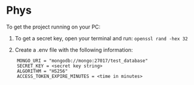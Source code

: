 # Phys

To get the project running on your PC:

1. To get a secret key, open your terminal and run:
   `openssl rand -hex 32`

2. Create a .env file with the following information:

```
    MONGO_URI = "mongodb://mongo:27017/test_database"
    SECRET_KEY = <secret key string>
    ALGORITHM = "HS256"
    ACCESS_TOKEN_EXPIRE_MINUTES = <time in minutes>
```
